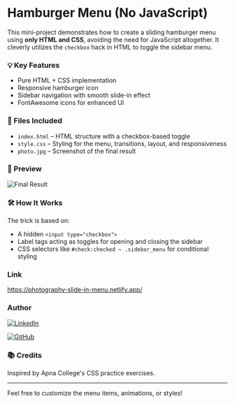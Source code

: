 # Hamburger Menu (No JavaScript)

This mini-project demonstrates how to create a sliding hamburger menu using **only HTML and CSS**, avoiding the need for JavaScript altogether. It cleverly utilizes the `checkbox` hack in HTML to toggle the sidebar menu.

### 💡 Key Features

- Pure HTML + CSS implementation
- Responsive hamburger icon
- Sidebar navigation with smooth slide-in effect
- FontAwesome icons for enhanced UI

### 📁 Files Included

- `index.html` – HTML structure with a checkbox-based toggle
- `style.css` – Styling for the menu, transitions, layout, and responsiveness
- `photo.jpg` – Screenshot of the final result

### 📸 Preview

![Final Result](Final.png)

### 🛠️ How It Works

The trick is based on:
- A hidden `<input type="checkbox">`
- Label tags acting as toggles for opening and closing the sidebar
- CSS selectors like `#check:checked ~ .sidebar_menu` for conditional styling

### Link
https://photography-slide-in-menu.netlify.app/

### Author

[![LinkedIn](https://img.shields.io/badge/LinkedIn-0077B5?style=for-the-badge&logo=linkedin&logoColor=white)](https://www.linkedin.com/in/shambhavi-dev/) 

[![GitHub](https://img.shields.io/badge/GitHub-100000?style=for-the-badge&logo=github&logoColor=white)](https://github.com/shambhavi-tec)  

### 📚 Credits

Inspired by Apna College's CSS practice exercises.

---

Feel free to customize the menu items, animations, or styles!

